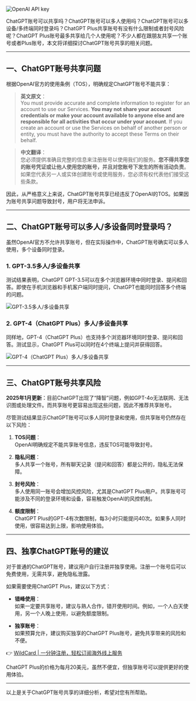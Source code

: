 ![OpenAI API key](https://chatgptboke.com/wp-content/uploads/2025/05/bianxieai-ad-820.png)

ChatGPT账号可以共享吗？ChatGPT账号可以多人使用吗？ChatGPT账号可以多设备/多终端同时登录吗？ChatGPT Plus共享账号有没有什么限制或者封号风险呢？ChatGPT Plus账号最多共享给几个人使用呢？不少人都在跟朋友共享一个账号或者Plus账号，本文将详细探讨ChatGPT账号共享的相关问题。

---

## 一、ChatGPT账号共享问题

根据OpenAI官方的使用条例（TOS），明确规定ChatGPT账号不能共享：

> **英文原文**：  
> You must provide accurate and complete information to register for an account to use our Services. **You may not share your account credentials or make your account available to anyone else and are responsible for all activities that occur under your account**. If you create an account or use the Services on behalf of another person or entity, you must have the authority to accept these Terms on their behalf.

> **中文翻译**：  
> 您必须提供准确且完整的信息来注册账号以使用我们的服务。**您不得共享您的账号凭证或让他人使用您的账号，并且对您账号下发生的所有活动负责**。如果您代表另一人或实体创建账号或使用服务，您必须有权代表他们接受这些条款。

因此，从严格意义上来说，ChatGPT账号共享已经违反了OpenAI的TOS。如果因为账号共享问题导致封号，用户将无法申诉。

---

## 二、ChatGPT账号可以多人/多设备同时登录吗？

虽然OpenAI官方不允许共享账号，但在实际操作中，ChatGPT账号确实可以多人使用，多个设备同时登录。

### 1. GPT-3.5多人/多设备共享

测试结果表明，ChatGPT GPT-3.5可以在多个浏览器环境中同时登录、提问和回答。即使在手机浏览器和手机客户端同时提问，ChatGPT也能同时回答多个终端的问题。

![GPT-3.5多人/多设备共享](https://chatgptboke.com/wp-content/uploads/2025/03/chatgpt-35-multiusers.jpg)

### 2. GPT-4（ChatGPT Plus）多人/多设备共享

同样地，GPT-4（ChatGPT Plus）也支持多个浏览器环境同时登录、提问和回答。测试显示，ChatGPT Plus可以同时在4个终端上提问并获得回答。

![GPT-4（ChatGPT Plus）多人/多设备共享](https://chatgptboke.com/wp-content/uploads/2025/03/chatgpt-4-multiusers.jpg)

---

## 三、ChatGPT账号共享风险

**2025年1月更新**：目前ChatGPT出现了“降智”问题，例如GPT-4o无法联网、无法识图或处理文件。而共享账号更容易出现这些问题，因此不推荐共享账号。

尽管测试结果显示ChatGPT账号可以多人同时登录和使用，但共享账号仍然存在以下风险：

1. **TOS问题**：  
   OpenAI明确规定不能共享账号信息，违反TOS可能导致封号。

2. **隐私问题**：  
   多人共享一个账号，所有聊天记录（提问和回答）都是公开的，隐私无法保障。

3. **封号风险**：  
   多人使用同一账号会增加风控风险，尤其是ChatGPT Plus用户。共享账号可能涉及不同的登录环境和设备，容易触发OpenAI的风控机制。

4. **额度限制**：  
   ChatGPT Plus的GPT-4有次数限制，每3小时只能提问40次。如果多人同时使用，很容易达到上限，影响使用体验。

---

## 四、独享ChatGPT账号的建议

对于普通的ChatGPT账号，建议用户自行注册并独享使用。注册一个账号后可以免费使用，无需共享，避免隐私泄露。

如果需要使用ChatGPT Plus，建议以下方式：

- **错峰使用**：  
  如果一定要共享账号，建议与熟人合作，错开使用时间。例如，一个人白天使用，另一个人晚上使用，以避免额度限制。

- **独享账号**：  
  如果预算允许，建议购买独享的ChatGPT Plus账号，避免共享带来的风险和不便。

👉 [WildCard | 一分钟注册，轻松订阅海外线上服务](https://bit.ly/bewildcard)

ChatGPT Plus的价格为每月20美元，虽然不便宜，但独享账号可以提供更好的使用体验。

---

以上是关于ChatGPT账号共享的详细分析，希望对您有所帮助。